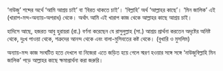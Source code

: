 ‘নাউজু’ শব্দের অর্থে ‘আমি আশ্রয় চাই’ বা ‘বিরত থাকতে চাই’। ‘বিল্লাহি’ অর্থ ‘আল্লাহর কাছে’। ‘মিন জালিক’ এই (খারাপ-মন্দ-অন্যায়-অপরাধ) থেকে। অর্থাৎ আমি এই খারাপ কাজ থেকে আল্লাহর কাছে আশ্রয় চাই।

হাদিসে আছে, হজরত আবু হুরায়রা (রা.) বর্ণনা করেছেন যে রাসুলুল্লাহ (সা.) আশ্রয় প্রার্থনা করতেন অদৃষ্টের অনিষ্ট থেকে, দুঃখ পাওয়া থেকে, শত্রুদের আনন্দ থেকে এবং বালা-মুসিবতের কষ্ট থেকে। (বুখারি ও মুসলিম)

অন্যায়-মন্দ কাজ সংঘটিত হতে দেখলে বা নিজেরা এতে জড়িত হয়ে গেলে স্মরণ হওয়ার সঙ্গে সঙ্গে ‘নাউজুবিল্লাহি মিন জালিক’ পড়ে আল্লাহর কাছে ক্ষমাপ্রার্থনা করা জরুরি।

